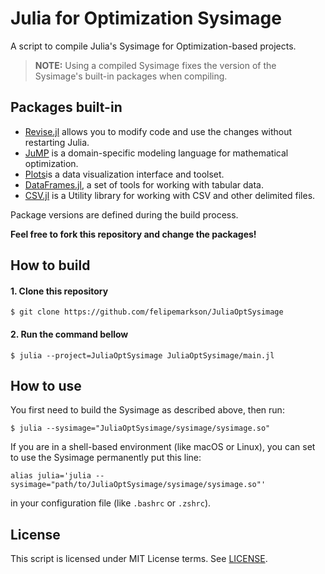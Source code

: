 # Julia for Optimization Sysimage
A script to compile Julia's Sysimage for Optimization-based projects.

> **NOTE:** Using a compiled Sysimage fixes the version of the Sysimage's built-in packages when compiling.

## Packages built-in

- [Revise.jl](https://github.com/timholy/Revise.jl) allows you to modify code and use the changes without restarting Julia.
- [JuMP](https://jump.dev/JuMP.jl/stable/) is a domain-specific modeling language for mathematical optimization.
- [Plots](https://docs.juliaplots.org/stable/)is a data visualization interface and toolset.
- [DataFrames.jl](https://dataframes.juliadata.org/stable/), a set of tools for working with tabular data.
- [CSV.jl](https://github.com/JuliaData/CSV.jl) is a Utility library for working with CSV and other delimited files.

Package versions are defined during the build process.

**Feel free to fork this repository and change the packages!**

## How to build

#### 1. Clone this repository
```shell
$ git clone https://github.com/felipemarkson/JuliaOptSysimage
```
#### 2. Run the command bellow 

```shell
$ julia --project=JuliaOptSysimage JuliaOptSysimage/main.jl
```


## How to use
You first need to build the Sysimage as described above, then run:

```shell
$ julia --sysimage="JuliaOptSysimage/sysimage/sysimage.so" 
```

If you are in a shell-based environment (like macOS or Linux), you can set to use the Sysimage permanently put this line:
```shell
alias julia='julia --sysimage="path/to/JuliaOptSysimage/sysimage/sysimage.so"'
```
in your configuration file (like `.bashrc` or `.zshrc`).


## License
This script is licensed under MIT License terms. See [LICENSE](/LICENSE).